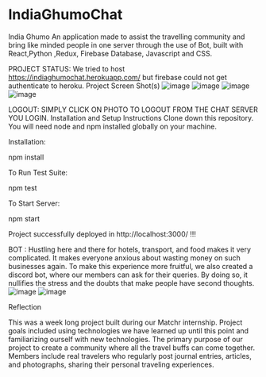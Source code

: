 # IndiaGhumoChat
India Ghumo
An application made to assist the travelling community and bring like minded people in one server through the use of Bot, built with React,Python ,Redux, Firebase Database, Javascript and CSS.

PROJECT STATUS:
We tried to host https://indiaghumochat.herokuapp.com/ but firebase could not get authenticate to heroku.
Project Screen Shot(s)
![image](https://user-images.githubusercontent.com/78078088/124642944-13098980-deae-11eb-85ba-771ed450e04d.png)
![image](https://user-images.githubusercontent.com/78078088/124643185-67ad0480-deae-11eb-8006-1a7f027151bc.png)
![image](https://user-images.githubusercontent.com/78078088/124644927-6c72b800-deb0-11eb-9ea0-a63a079749b4.png)
![image](https://user-images.githubusercontent.com/78078088/124644973-7c8a9780-deb0-11eb-9d23-1b31cfbe534a.png)

LOGOUT:
SIMPLY CLICK ON PHOTO TO LOGOUT FROM THE CHAT SERVER YOU LOGIN.
Installation and Setup Instructions
Clone down this repository. You will need node and npm installed globally on your machine.

Installation:

npm install

To Run Test Suite:

npm test

To Start Server:

npm start

Project successfully deployed in http://localhost:3000/ !!!

BOT :
Hustling here and there for hotels, transport, and food makes it very complicated. It makes everyone anxious about wasting money on such businesses again. To make this experience more fruitful, we also created a discord bot, where our members can ask for their queries. By doing so, it nullifies the stress and the doubts that make people have second thoughts.
![image](https://user-images.githubusercontent.com/78078088/124645590-3da91180-deb1-11eb-8663-76eb8b7f7863.png)
![image](https://user-images.githubusercontent.com/78078088/124645610-44d01f80-deb1-11eb-85c7-cf0b711a2f71.png)

Reflection

This was a week long project built during our Matchr internship. Project goals included using technologies we have learned up until this point and familiarizing ourself with new technologies.
The primary purpose of our project to create a community where all the travel buffs can come together. Members include real travelers who regularly post journal entries, articles, and photographs, sharing their personal traveling experiences.
